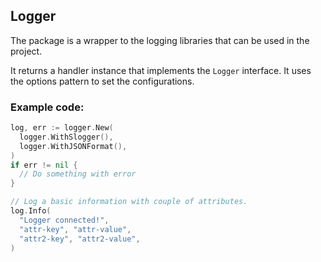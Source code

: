 ## Logger

The package is a wrapper to the logging libraries that can be used in the project.

It returns a handler instance that implements the `Logger` interface. It uses the options pattern to set the configurations.

### Example code:

```go
log, err := logger.New(
  logger.WithSlogger(),
  logger.WithJSONFormat(),
)
if err != nil {
  // Do something with error
}

// Log a basic information with couple of attributes.
log.Info(
  "Logger connected!",
  "attr-key", "attr-value",
  "attr2-key", "attr2-value",
)
```
